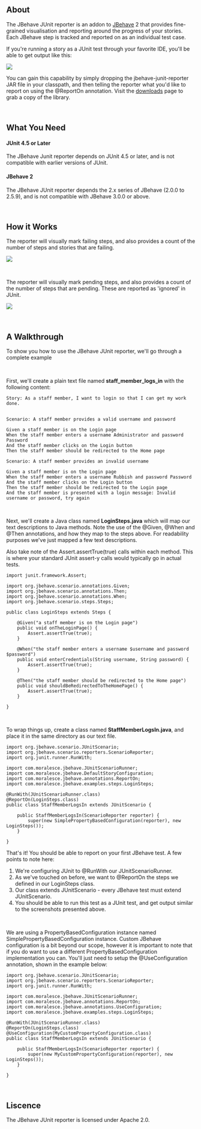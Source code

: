## About

The JBehave JUnit reporter is an addon to [JBehave](http://jbehave.org) 2 that provides fine-grained visualisation and reporting around the progress of your stories. Each JBehave step is tracked and reported on as an individual test case. 

If you're running a story as a JUnit test through your favorite IDE, you'll be able to get output like this:

<img src="http://www.moralesce.com/wp-content/uploads/2012/06/jbehave-scenario-reporter.png"></img>

You can gain this capability by simply dropping the jbehave-junit-reporter JAR file in your classpath, and then telling the reporter what you'd like to report on using the @ReportOn annotation. Visit the [downloads](https://github.com/BrandonJohnGrenier/jbehave-junit-reporter/downloads) page to grab a copy of the library.

<br/>

## What You Need

#### JUnit 4.5 or Later
The JBehave Junit reporter depends on JUnit 4.5 or later, and is not compatible with earlier versions of JUnit.

#### JBehave 2
The JBehave JUnit reporter depends the 2.x series of JBehave (2.0.0 to 2.5.9), and is not compatible with JBehave 3.0.0 or above.

<br/>

## How it Works

The reporter will visually mark failing steps, and also provides a count of the number of steps and stories that are failing.

<img src="http://www.moralesce.com/wp-content/uploads/2012/06/jbehave-failing-steps.png"></img>

<br/>

The reporter will visually mark pending steps, and also provides a count of the number of steps that are pending. These are reported as 'ignored' in JUnit.

<img src="http://www.moralesce.com/wp-content/uploads/2012/06/jbehave-pending-steps.png"></img>

<br/>

## A Walkthrough
To show you how to use the JBehave JUnit reporter, we'll go through a complete example

<br/>

First, we'll create a plain text file named **staff_member_logs_in** with the following content:

	Story: As a staff member, I want to login so that I can get my work done.


	Scenario: A staff member provides a valid username and password

	Given a staff member is on the Login page
	When the staff member enters a username Administrator and password Password
	And the staff member clicks on the Login button
	Then the staff member should be redirected to the Home page

	Scenario: A staff member provides an invalid username

	Given a staff member is on the Login page
	When the staff member enters a username Rubbish and password Password
	And the staff member clicks on the Login button
	Then the staff member should be redirected to the Login page
	And the staff member is presented with a login message: Invalid username or password, try again
	
<br/>

Next, we'll create a Java class named **LoginSteps.java** which will map our text descriptions to Java methods. Note the use of the @Given, @When and @Then annotations, and how they map to the steps above. For readability purposes we've just mapped a few text descriptions.

Also take note of the Assert.assertTrue(true) calls within each method. This is where your standard JUnit assert-y calls would typically go in actual tests.

	import junit.framework.Assert;

	import org.jbehave.scenario.annotations.Given;
	import org.jbehave.scenario.annotations.Then;
	import org.jbehave.scenario.annotations.When;
	import org.jbehave.scenario.steps.Steps;

	public class LoginSteps extends Steps {

		@Given("a staff member is on the Login page")
		public void onTheLoginPage() {
			Assert.assertTrue(true);
		}

		@When("the staff member enters a username $username and password $password")
		public void enterCredentials(String username, String password) {
			Assert.assertTrue(true);
		}

		@Then("the staff member should be redirected to the Home page")
		public void shouldBeRedirectedToTheHomePage() {
			Assert.assertTrue(true);
		}

	}

<br/>

To wrap things up, create a class named **StaffMemberLogsIn.java**, and place it in the same directory as our text file.


    import org.jbehave.scenario.JUnitScenario;
	import org.jbehave.scenario.reporters.ScenarioReporter;
	import org.junit.runner.RunWith;

	import com.moralesce.jbehave.JUnitScenarioRunner;
	import com.moralesce.jbehave.DefaultStoryConfiguration;
	import com.moralesce.jbehave.annotations.ReportOn;
	import com.moralesce.jbehave.examples.steps.LoginSteps;

	@RunWith(JUnitScenarioRunner.class)
	@ReportOn(LoginSteps.class)
	public class StaffMemberLogsIn extends JUnitScenario {

		public StaffMemberLogsIn(ScenarioReporter reporter) {
			super(new SimplePropertyBasedConfiguration(reporter), new LoginSteps());
		}

	}
	
That's it! You should be able to report on your first JBehave test. A few points to note here:

1. We're configuring JUnit to @RunWith our JUnitScenarioRunner.
2. As we've touched on before, we want to @ReportOn the steps we defined in our LoginSteps class.
3. Our class extends JUnitScenario - every JBehave test must extend JUnitScenario.
4. You should be able to run this test as a JUnit test, and get output similar to the screenshots presented above.

<br/>

We are using a PropertyBasedConfiguration instance named SimplePropertyBasedConfiguration instance. Custom JBehave configuration is a bit beyond our scope, however it is important to note that if you do want to use a different PropertyBasedConfiguration implementation you can. You'll just need to setup the @UseConfiguration annotation, shown in the example below: 



	import org.jbehave.scenario.JUnitScenario;
	import org.jbehave.scenario.reporters.ScenarioReporter;
	import org.junit.runner.RunWith;
	
	import com.moralesce.jbehave.JUnitScenarioRunner;
	import com.moralesce.jbehave.annotations.ReportOn;
	import com.moralesce.jbehave.annotations.UseConfiguration;
	import com.moralesce.jbehave.examples.steps.LoginSteps;

	@RunWith(JUnitScenarioRunner.class)
	@ReportOn(LoginSteps.class)
	@UseConfiguration(MyCustomPropertyConfiguration.class)
	public class StaffMemberLogsIn extends JUnitScenario {

		public StaffMemberLogsIn(ScenarioReporter reporter) {
			super(new MyCustomPropertyConfiguration(reporter), new LoginSteps());
		}

	}
	
<br/>

## Liscence

The JBehave JUnit reporter is licensed under Apache 2.0.

<br/>